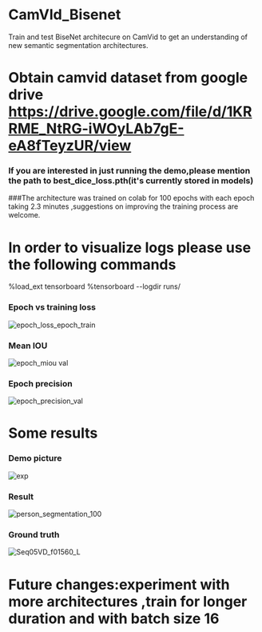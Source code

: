# CamVId_Bisenet
Train and test BiseNet architecure on CamVid to get an understanding  of new semantic segmentation architectures.
# Obtain camvid dataset from google drive https://drive.google.com/file/d/1KRRME_NtRG-iWOyLAb7gE-eA8fTeyzUR/view
### If you are interested in just running the demo,please mention the path to best_dice_loss.pth(it's currently stored in models)
###The architecture was trained on colab for 100 epochs with each epoch taking 2.3 minutes ,suggestions on improving the training process are welcome.
# In order to visualize logs please use the following commands
%load_ext tensorboard
%tensorboard --logdir runs/
### Epoch vs training loss
![epoch_loss_epoch_train](https://user-images.githubusercontent.com/34626942/152098616-463a704d-7e1c-4fb4-9df2-c39197f245df.jpg)
### Mean IOU
![epoch_miou val](https://user-images.githubusercontent.com/34626942/152098651-955263dd-c15f-4f8e-b14b-e77132867ca5.jpg)
### Epoch precision
![epoch_precision_val](https://user-images.githubusercontent.com/34626942/152098693-7cc10928-7a50-424b-85d0-0ad2c1ca0e97.jpg)

# Some results
### Demo picture
![exp](https://user-images.githubusercontent.com/34626942/152098739-6ec7a68d-5b68-41ca-b0bd-536a05a250e9.png)
### Result
![person_segmentation_100](https://user-images.githubusercontent.com/34626942/152098769-72b61ee4-4c30-4b78-a3fd-0b0d734cb7d0.png)
### Ground truth
![Seq05VD_f01560_L](https://user-images.githubusercontent.com/34626942/152099460-26313912-e98b-4f9d-ac75-f6958b9c0cf5.png)
# Future changes:experiment with more architectures ,train for longer duration and with batch size 16
